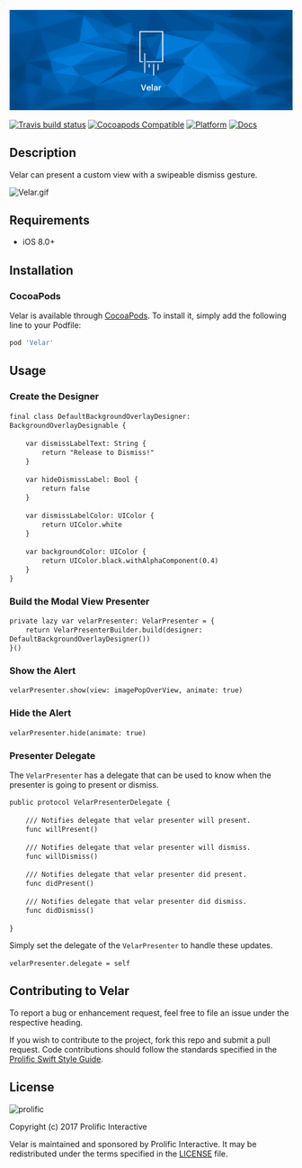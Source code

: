 ![Velar](Images/bg_velar.png)

[![Travis build status](https://img.shields.io/travis/prolificinteractive/Velar.svg?style=flat-square)](https://travis-ci.org/prolificinteractive/Velar)
[![Cocoapods Compatible](https://img.shields.io/cocoapods/v/Velar.svg?style=flat-square)](https://img.shields.io/cocoapods/v/Velar.svg)
[![Platform](https://img.shields.io/cocoapods/p/Velar.svg?style=flat-square)](http://cocoadocs.org/docsets/Velar)
[![Docs](https://img.shields.io/cocoapods/metrics/doc-percent/Velar.svg?style=flat-square)](http://cocoadocs.org/docsets/Velar)

## Description

Velar can present a custom view with a swipeable dismiss gesture.

![Velar.gif](Images/Velar.gif)

## Requirements

* iOS 8.0+

## Installation

### CocoaPods
Velar is available through [CocoaPods](http://cocoapods.org). To install
it, simply add the following line to your Podfile:

```ruby
pod 'Velar'
```
## Usage

### Create the Designer 

```
final class DefaultBackgroundOverlayDesigner: BackgroundOverlayDesignable {

    var dismissLabelText: String {
        return "Release to Dismiss!"
    }

    var hideDismissLabel: Bool {
        return false
    }

    var dismissLabelColor: UIColor {
        return UIColor.white
    }

    var backgroundColor: UIColor {
        return UIColor.black.withAlphaComponent(0.4)
    }
}
```

### Build the Modal View Presenter

```
private lazy var velarPresenter: VelarPresenter = {
    return VelarPresenterBuilder.build(designer: DefaultBackgroundOverlayDesigner())
}()
```

### Show the Alert 

```
velarPresenter.show(view: imagePopOverView, animate: true)
```

### Hide the Alert

```
velarPresenter.hide(animate: true)
```

### Presenter Delegate

The `VelarPresenter` has a delegate that can be used to know when the presenter is going to present or dismiss. 

```
public protocol VelarPresenterDelegate {

    /// Notifies delegate that velar presenter will present.
    func willPresent()

    /// Notifies delegate that velar presenter will dismiss.
    func willDismiss()

    /// Notifies delegate that velar presenter did present.
    func didPresent()

    /// Notifies delegate that velar presenter did dismiss.
    func didDismiss()

}
```
Simply set the delegate of the `VelarPresenter` to handle these updates.

`velarPresenter.delegate = self`

## Contributing to Velar

To report a bug or enhancement request, feel free to file an issue under the respective heading.

If you wish to contribute to the project, fork this repo and submit a pull request. Code contributions should follow the standards specified in the [Prolific Swift Style Guide](https://github.com/prolificinteractive/swift-style-guide).

## License

![prolific](https://s3.amazonaws.com/prolificsitestaging/logos/Prolific_Logo_Full_Color.png)

Copyright (c) 2017 Prolific Interactive

Velar is maintained and sponsored by Prolific Interactive. It may be redistributed under the terms specified in the [LICENSE] file.

[LICENSE]: ./LICENSE
